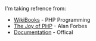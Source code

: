 I'm taking refrence from:
- [WikiBooks](https://en.wikibooks.org/wiki/Main_Page) - PHP Programming
- [The Joy of PHP](http://www.joyofphp.com/) - Alan Forbes
- [Documentation](http://php.net/docs.php) - Offical
